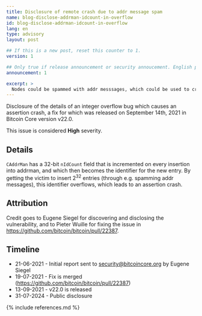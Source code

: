 ```yaml
---
title: Disclosure of remote crash due to addr message spam
name: blog-disclose-addrman-idcount-in-overflow
id: blog-disclose-addrman-idcount-in-overflow
lang: en
type: advisory
layout: post

## If this is a new post, reset this counter to 1.
version: 1

## Only true if release announcement or security annoucement. English posts only
announcement: 1

excerpt: >
  Nodes could be spammed with addr messsages, which could be used to crash them. A fix was released on September 14th, 2021 in Bitcoin Core v22.0.
---
```


Disclosure of the details of an integer overflow bug which causes an assertion
crash, a fix for which was released on September 14th, 2021 in Bitcoin Core
version v22.0.

This issue is considered **High** severity.

## Details

`CAddrMan` has a 32-bit `nIdCount` field that is incremented on every insertion
into addrman, and which then becomes the identifier for the new entry. By
getting the victim to insert 2<sup>32</sup> entries (through e.g. spamming addr
messages), this identifier overflows, which leads to an assertion crash.

## Attribution

Credit goes to Eugene Siegel for discovering and disclosing the vulnerability,
and to Pieter Wuille for fixing the issue in
https://github.com/bitcoin/bitcoin/pull/22387.

## Timeline

* 21-06-2021 - Initial report sent to security@bitcoincore.org by Eugene Siegel
* 19-07-2021 - Fix is merged (https://github.com/bitcoin/bitcoin/pull/22387)
* 13-09-2021 - v22.0 is released
* 31-07-2024 - Public disclosure

{% include references.md %}
